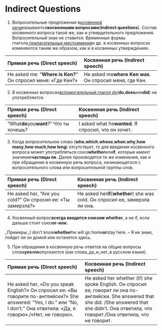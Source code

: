 # Indirect Questions

1. Вопросительные предложения в[косвенной речи](http://englishstyle.net/grammar/composite-sentence/direct-and-indirect-speech/)называются**косвенными вопросами**\(**Indirect questions**\). Состав косвенного вопроса такой же, как и утвердительного предложения. Вопросительный знак не ставится. Временные формы глагола,[прилагательные](http://englishstyle.net/grammar/adjective/the-adjective-in-english/),[местоимения](http://englishstyle.net/grammar/pronoun/pronoun/)и др. в косвенных вопросах изменяются таким же образом, как и в косвенных утверждениях.

| **Прямая речь \(Direct speech\)** | **Косвенная речь \(Indirect speech\)** |
| :--- | :--- |
| He asked me: “**Where is Ken?**” Он спросил меня: «Где Кен?» | He asked me**where Ken was**. Он спросил меня, где Кен. |

2. В косвенных вопросах[вспомогательный глагол do](http://englishstyle.net/grammar/verb/to-do/)\(**do**,**does**или**did**\) не употребляется.

| **Прямая речь \(Direct speech\)** | **Косвенная речь \(Indirect speech\)** |
| :--- | :--- |
| “What**do**you**want**?” Что ты хочешь? | I asked what he**wanted**. Я спросил, что он хочет. |

3. Когда вопросительное слово \(**who**,**which**,**whose**,**when**,**why**,**how many**,**how much**,**how long**\) отсутствует, то для введения косвенного вопроса может употребляться союз**whether**или**if**, которые имеют значение**частицы ли**. Далее производятся те же изменения, как и при обращении в косвенную речь вопроса, начинающегося с вопросительного слова или вопросительной группы слов.

| **Прямая речь \(Direct speech\)** | **Косвенная речь \(Indirect speech\)** |
| :--- | :--- |
| He asked her, “Are you cold?” Он спросил ее: «Ты замерзла?» | He asked her**if**\(**whether**\) she was cold. Он спросил ее, замерзла ли она. |

4. Косвенный вопрос**всегда вводится союзом whether**, а не if, если дальше стоит союз**or**–**или**.

_Примеры:_I don’t know**whether**he will go home**or**stay here. – Я не знаю, пойдет ли он домой или останется здесь.

5. При обращении в косвенную речь ответов на общие вопросы слова**yes**и**no**опускаются \(как слова_да_и_нет_в русском языке\).

| **Прямая речь \(Direct speech\)** | **Косвенная речь \(Indirect speech\)** |
| :--- | :--- |
| He asked her, «Do you speak English?» Он спросил ее: «Вы говорите по-английски?» She answered: “Yes, I do.” или “No, I don’t.” Она ответила: «Да, я говорю»./«Нет, не говорю». | He asked her whether \(if\) she spoke English. Он спросил ее, говорит ли она по-английски. She answered that she did. /She answered that she didn’t. Она ответила, что говорит./Она ответила, что не говорит. |



